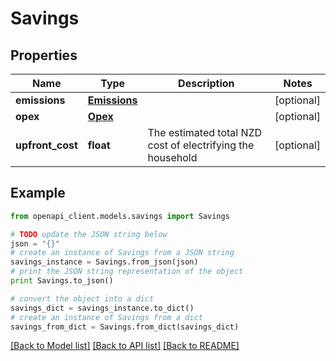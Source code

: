 # Savings


## Properties
Name | Type | Description | Notes
------------ | ------------- | ------------- | -------------
**emissions** | [**Emissions**](Emissions.md) |  | [optional] 
**opex** | [**Opex**](Opex.md) |  | [optional] 
**upfront_cost** | **float** | The estimated total NZD cost of electrifying the household | [optional] 

## Example

```python
from openapi_client.models.savings import Savings

# TODO update the JSON string below
json = "{}"
# create an instance of Savings from a JSON string
savings_instance = Savings.from_json(json)
# print the JSON string representation of the object
print Savings.to_json()

# convert the object into a dict
savings_dict = savings_instance.to_dict()
# create an instance of Savings from a dict
savings_from_dict = Savings.from_dict(savings_dict)
```
[[Back to Model list]](../README.md#documentation-for-models) [[Back to API list]](../README.md#documentation-for-api-endpoints) [[Back to README]](../README.md)


